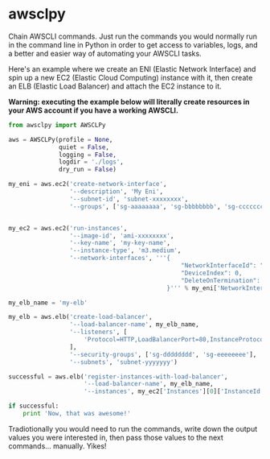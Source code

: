awsclpy
=======

Chain AWSCLI commands. Just run the commands you would normally run in the command
line in Python in order to get access to variables, logs, and a better and easier
way of automating your AWSCLI tasks.

Here's an example where we create an ENI (Elastic Network Interface) and spin up
a new EC2 (Elastic Cloud Computing) instance with it, then create an ELB (Elastic
Load Balancer) and attach the EC2 instance to it.

**Warning: executing the example below will literally create resources in your AWS
account if you have a working AWSCLI.**

```python
from awsclpy import AWSCLPy

aws = AWSCLPy(profile = None,
              quiet = False,
              logging = False,
              logdir = './logs',
              dry_run = False)

my_eni = aws.ec2('create-network-interface',
                 '--description', 'My Eni',
                 '--subnet-id', 'subnet-xxxxxxxx',
                 '--groups', ['sg-aaaaaaaa', 'sg-bbbbbbbb', 'sg-cccccccc'])


my_ec2 = aws.ec2('run-instances',
                 '--image-id', 'ami-xxxxxxxx',
                 '--key-name', 'my-key-name',
                 '--instance-type', 'm3.medium',
                 '--network-interfaces', '''{
                                                "NetworkInterfaceId": "%s",
                                                "DeviceIndex": 0,
                                                "DeleteOnTermination": false
                                            }''' % my_eni['NetworkInterface']['NetworkInterfaceId'])

my_elb_name = 'my-elb'

my_elb = aws.elb('create-load-balancer',
                 '--load-balancer-name', my_elb_name,
                 '--listeners', [
                     'Protocol=HTTP,LoadBalancerPort=80,InstanceProtocol=HTTP,InstancePort=80',
                 ],
                 '--security-groups', ['sg-dddddddd', 'sg-eeeeeeee'],
                 '--subnets', 'subnet-yyyyyyy')

successful = aws.elb('register-instances-with-load-balancer',
                     '--load-balancer-name', my_elb_name,
                     '--instances', my_ec2['Instances'][0]['InstanceId'])

if successful:
    print 'Now, that was awesome!'
```

Tradiotionally you would need to run the commands, write down the output values
you were interested in, then pass those values to the next commands... manually.
Yikes!
